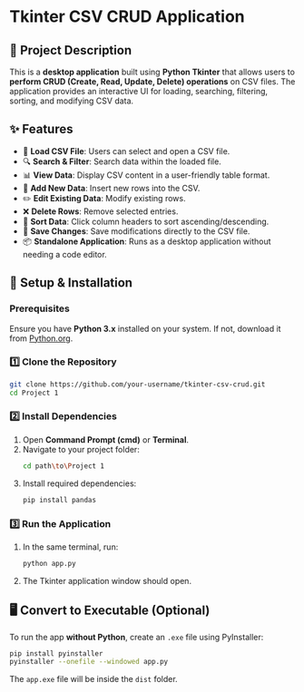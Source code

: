 # Tkinter CSV CRUD Application

## 📌 Project Description
This is a **desktop application** built using **Python Tkinter** that allows users to **perform CRUD (Create, Read, Update, Delete) operations** on CSV files. The application provides an interactive UI for loading, searching, filtering, sorting, and modifying CSV data.

## ✨ Features
- 📂 **Load CSV File**: Users can select and open a CSV file.
- 🔍 **Search & Filter**: Search data within the loaded file.
- 📊 **View Data**: Display CSV content in a user-friendly table format.
- 📝 **Add New Data**: Insert new rows into the CSV.
- ✏️ **Edit Existing Data**: Modify existing rows.
- ❌ **Delete Rows**: Remove selected entries.
- 🔀 **Sort Data**: Click column headers to sort ascending/descending.
- 💾 **Save Changes**: Save modifications directly to the CSV file.
- 📦 **Standalone Application**: Runs as a desktop application without needing a code editor.

## 🚀 Setup & Installation
### Prerequisites
Ensure you have **Python 3.x** installed on your system. If not, download it from [Python.org](https://www.python.org/downloads/).

### 1️⃣ Clone the Repository
```bash
git clone https://github.com/your-username/tkinter-csv-crud.git
cd Project 1
```

### 2️⃣ Install Dependencies
1. Open **Command Prompt (cmd)** or **Terminal**.
2. Navigate to your project folder:
   ```bash
   cd path\to\Project 1
   ```
3. Install required dependencies:
   ```bash
   pip install pandas
   ```

### 3️⃣ Run the Application
1. In the same terminal, run:
   ```bash
   python app.py
   ```
2. The Tkinter application window should open.

## 🖥️ Convert to Executable (Optional)
To run the app **without Python**, create an `.exe` file using PyInstaller:
```bash
pip install pyinstaller
pyinstaller --onefile --windowed app.py
```
The `app.exe` file will be inside the `dist` folder.
